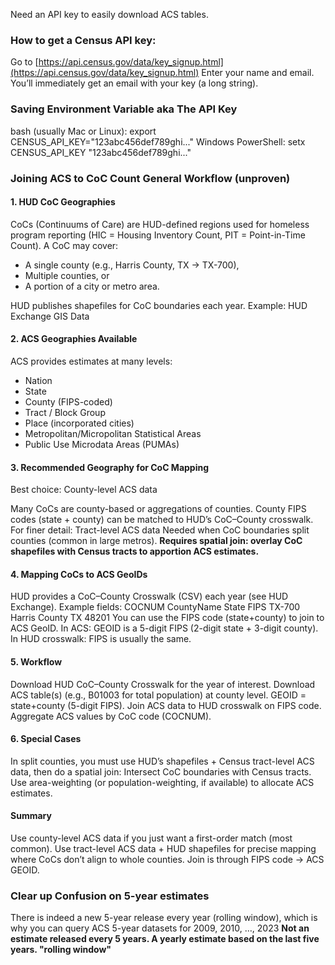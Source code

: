Need an API key to easily download ACS tables.

### How to get a Census API key:
Go to [https://api.census.gov/data/key_signup.html](https://api.census.gov/data/key_signup.html)
Enter your name and email.
You’ll immediately get an email with your key (a long string).

### Saving Environment Variable aka The API Key
bash (usually Mac or Linux):
export CENSUS_API_KEY="123abc456def789ghi..."
Windows PowerShell:
setx CENSUS_API_KEY "123abc456def789ghi..."

### Joining ACS to CoC Count General Workflow (unproven)
#### 1. HUD CoC Geographies
CoCs (Continuums of Care) are HUD-defined regions used for homeless program reporting (HIC = Housing Inventory Count, PIT = Point-in-Time Count).
A CoC may cover:
*  A single county (e.g., Harris County, TX → TX-700),
*  Multiple counties, or
*  A portion of a city or metro area.

HUD publishes shapefiles for CoC boundaries each year. Example: HUD Exchange GIS Data

#### 2. ACS Geographies Available
ACS provides estimates at many levels:
* Nation
* State
* County (FIPS-coded)
* Tract / Block Group
* Place (incorporated cities)
* Metropolitan/Micropolitan Statistical Areas
* Public Use Microdata Areas (PUMAs)

#### 3. Recommended Geography for CoC Mapping
Best choice: County-level ACS data

Many CoCs are county-based or aggregations of counties. County FIPS codes (state + county) can be matched to HUD’s CoC–County crosswalk. For finer detail: Tract-level ACS data Needed when CoC boundaries split counties (common in large metros).
**Requires spatial join: overlay CoC shapefiles with Census tracts to apportion ACS estimates.**

#### 4. Mapping CoCs to ACS GeoIDs
HUD provides a CoC–County Crosswalk (CSV) each year (see HUD Exchange).
Example fields:
COCNUM   CountyName     State   FIPS
TX-700   Harris County  TX      48201
You can use the FIPS code (state+county) to join to ACS GeoID.
In ACS: GEOID is a 5-digit FIPS (2-digit state + 3-digit county).
In HUD crosswalk: FIPS is usually the same.

#### 5. Workflow
Download HUD CoC–County Crosswalk for the year of interest.
Download ACS table(s) (e.g., B01003 for total population) at county level.
GEOID = state+county (5-digit FIPS).
Join ACS data to HUD crosswalk on FIPS code.
Aggregate ACS values by CoC code (COCNUM).

#### 6. Special Cases
In split counties, you must use HUD’s shapefiles + Census tract-level ACS data, then do a spatial join:
Intersect CoC boundaries with Census tracts.
Use area-weighting (or population-weighting, if available) to allocate ACS estimates.

#### Summary
Use county-level ACS data if you just want a first-order match (most common).
Use tract-level ACS data + HUD shapefiles for precise mapping where CoCs don’t align to whole counties.
Join is through FIPS code → ACS GEOID.

### Clear up Confusion on 5-year estimates
There is indeed a new 5-year release every year (rolling window), which is why you can query ACS 5-year datasets for 2009, 2010, …, 2023
**Not an estimate released every 5 years. A yearly estimate based on the last five years. "rolling window"**
